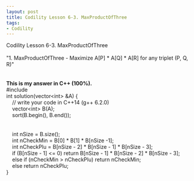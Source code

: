 ```yaml
---
layout: post
title: Codility Lesson 6-3. MaxProductOfThree
tags:
- Codility
---
```

 Codility Lesson 6-3. MaxProductOfThree
<br/><br/>
"1. MaxProductOfThree - Maximize A[P] * A[Q] * A[R] for any triplet (P, Q, R)"
<br/>
<br/> 
<br/>**This is my answer in C++ (100%).**
<br/>#include <algorithm>
<br/>int solution(vector&lt;int&gt; &A) {
<br/>&nbsp; &nbsp;     // write your code in C++14 (g++ 6.2.0)
<br/>&nbsp; &nbsp;     vector&lt;int&gt; B(A);
<br/>&nbsp; &nbsp;     sort(B.begin(), B.end());
<br/>&nbsp; &nbsp;     
<br/>&nbsp; &nbsp;    int nSize = B.size();
<br/>&nbsp; &nbsp;     int nCheckMin = B[0] * B[1] * B[nSize -1];
<br/>&nbsp; &nbsp;     int nCheckPlu = B[nSize - 2] * B[nSize - 1] * B[nSize - 3];
<br/>&nbsp; &nbsp;     if (B[nSize - 1] <= 0)          return B[nSize - 1] * B[nSize - 2] * B[nSize - 3];
<br/>&nbsp; &nbsp;     else if (nCheckMin > nCheckPlu) return nCheckMin;
<br/>&nbsp; &nbsp;     else                            return nCheckPlu;
<br/>}   
